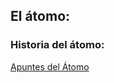 ## El átomo:  
### Historia del átomo:  
[Apuntes del Átomo](http://web.educastur.princast.es/proyectos/fisquiweb/Apuntes/Apuntes4/ApunAtomo4.pdf)
